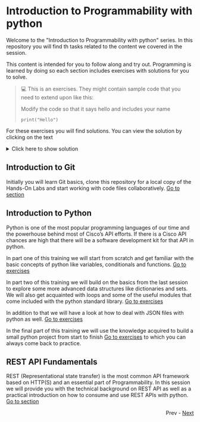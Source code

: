 # Introduction to Programmability with python

Welcome to the "Introduction to Programmability with python" series. In this repository you will find th tasks related to the content we covered in the session.

This content is intended for you to follow along and try out. Programming is learned by doing so each section includes exercises with solutions for you to solve. 

> :computer: This is an exercises. They might contain sample code that you need to extend upon like this:
> 
> Modify the code so that it says hello and includes your name
> ```python3
> print("Hello")
> ```

For these exercises you will find solutions. You can view the solution by clicking on the text

<details>
  <summary>Click here to show solution</summary>
  
  ```python3
  print("Hello Marcel")
  ```
</details>

## Introduction to Git
Initially you will learn Git basics, clone this repository for a local copy of the Hands-On Labs and start working with code files collaboratively.
[Go to section](intro_to_git.md)

## Introduction to Python
Python is one of the most popular programming languages of our time and the powerhouse behind most of Cisco’s API efforts. If there is a Cisco API chances are high that there will be a software development kit for that API in python. 

In part one of this training we will start from scratch and get familiar with the basic concepts of python like variables, conditionals and functions.
[Go to exercises](python_one_tasks.md)

In part two of this training we will build on the basics from the last session to explore some more advanced data structures like dictionaries and sets. We will also get acquainted with loops and some of the useful modules that come included with the python standard library. [Go to exercises](python_two_tasks.md)

In addition to that we will have a look at how to deal with JSON files with python as well. [Go to exercises](python_two_json.md)

In the final part of this training we will use the knowledge acquired to build a small python project from start to finish [Go to  exercises](sessions/python_three/Readme.md) to which you can always come back to practice.

## REST API Fundamentals
REST (Representational state transfer) is the most common API framework based on HTTP(S) and an essential part of Programmability. In this session we will provide you with the technical background on REST API as well as a practical introduction on how to consume and use REST APIs with python. [Go to section](rest_fundamentals/Readme.md)

<div align="right">
   
   Prev - [Next](intro_to_git.md)
</div>